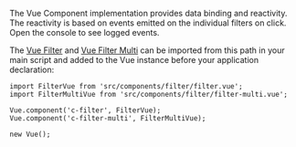 The Vue Component implementation provides data binding and reactivity. The reactivity is based on events emitted on the individual filters on click. Open the console to see logged events.

The [Vue Filter](#vue-filter) and [Vue Filter Multi](#vue-filter-multi) can be imported from this path in your main script and added to the Vue instance before your application declaration:

    import FilterVue from 'src/components/filter/filter.vue';
    import FilterMultiVue from 'src/components/filter/filter-multi.vue';

    Vue.component('c-filter', FilterVue);
    Vue.component('c-filter-multi', FilterMultiVue);

    new Vue();